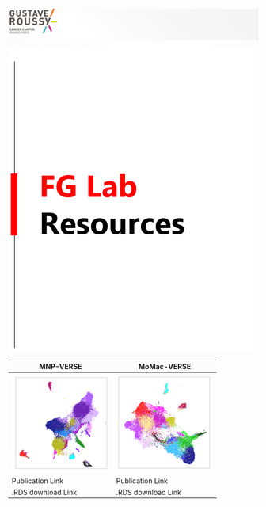![Logo Gustave Roussy](https://github.com/gustaveroussy/macroverse/blob/main/GR.PNG?raw=true)
![Logo FG Lab](https://github.com/gustaveroussy/macroverse/blob/main/FGLab.PNG?raw=true)

| MNP-VERSE | MoMac-VERSE |
| --------------- | --------------- |
| ![MNP Verse](https://github.com/gustaveroussy/macroverse/blob/main/MNP-VERSE.PNG?raw=true) | ![MoMac Verse](https://github.com/gustaveroussy/macroverse/blob/main/MoMac-VERSE.PNG?raw=true) |
| Publication Link | Publication Link |
| .RDS download Link | .RDS download Link |
